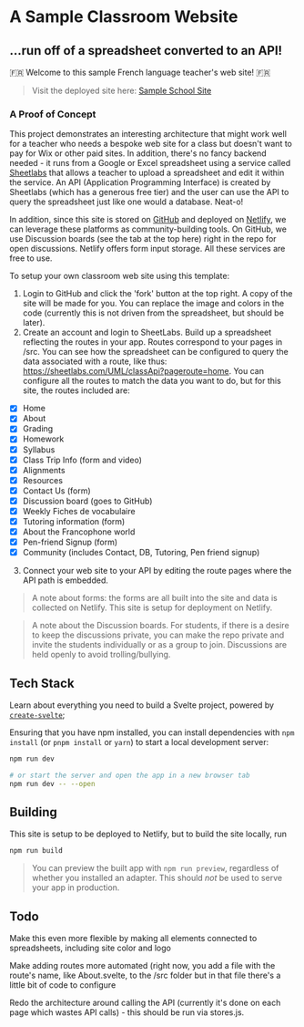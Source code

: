 # A Sample Classroom Website
## ...run off of a spreadsheet converted to an API!

🇫🇷 Welcome to this sample French language teacher's web site! 🇫🇷

> Visit the deployed site here: [Sample School Site](https://sample-french-class.netlify.app)

### A Proof of Concept

This project demonstrates an interesting architecture that might work well for a teacher who needs a bespoke web site for a class but doesn't want to pay for Wix or other paid sites. In addition, there's no fancy backend needed - it runs from a Google or Excel spreadsheet using a service called [Sheetlabs](https://sheetlabs.com) that allows a teacher to upload a spreadsheet and edit it within the service. An API (Application Programming Interface) is created by Sheetlabs (which has a generous free tier) and the user can use the API to query the spreadsheet just like one would a database. Neat-o!

In addition, since this site is stored on [GitHub](https://github.com) and deployed on [Netlify](https://netlify.com), we can leverage these platforms as community-building tools. On GitHub, we use Discussion boards (see the tab at the top here) right in the repo for open discussions. Netlify offers form input storage. All these services are free to use.

To setup your own classroom web site using this template:

1. Login to GitHub and click the 'fork' button at the top right. A copy of the site will be made for you. You can replace the image and colors in the code (currently this is not driven from the spreadsheet, but should be later).
2. Create an account and login to SheetLabs. Build up a spreadsheet reflecting the routes in your app. Routes correspond to your pages in /src. You can see how the spreadsheet can be configured to query the data associated with a route, like thus: https://sheetlabs.com/UML/classApi?pageroute=home. You can configure all the routes to match the data you want to do, but for this site, the routes included are:

- [x]  Home
- [x]  About
- [x]  Grading
- [x]  Homework
- [x]  Syllabus
- [x]  Class Trip Info (form and video)
- [x]  Alignments
- [x]  Resources
- [x]  Contact Us (form)
- [x]  Discussion board (goes to GitHub)
- [x]  Weekly Fiches de vocabulaire
- [x]  Tutoring information (form)
- [x]  About the Francophone world
- [x]  Pen-friend Signup (form)
- [x]  Community (includes Contact, DB, Tutoring, Pen friend signup)

3. Connect your web site to your API by editing the route pages where the API path is embedded.

> A note about forms: the forms are all built into the site and data is collected on Netlify. This site is setup for deployment on Netlify.

> A note about the Discussion boards. For students, if there is a desire to keep the discussions private, you can make the repo private and invite the students individually or as a group to join. Discussions are held openly to avoid trolling/bullying.
## Tech Stack

Learn about everything you need to build a Svelte project, powered by [`create-svelte`](https://github.com/sveltejs/kit/tree/master/packages/create-svelte);

Ensuring that you have npm installed, you can install dependencies with `npm install` (or `pnpm install` or `yarn`) to start a local development server:

```bash
npm run dev

# or start the server and open the app in a new browser tab
npm run dev -- --open
```
## Building

This site is setup to be deployed to Netlify, but to build the site locally, run 

```bash
npm run build
```

> You can preview the built app with `npm run preview`, regardless of whether you installed an adapter. This should _not_ be used to serve your app in production.

## Todo

Make this even more flexible by making all elements connected to spreadsheets, including site color and logo

Make adding routes more automated (right now, you add a file with the route's name, like About.svelte, to the /src folder but in that file there's a little bit of code to configure

Redo the architecture around calling the API (currently it's done on each page which wastes API calls) - this should be run via stores.js.

